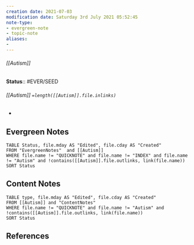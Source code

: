 ```yaml
---
creation date: 2021-07-03
modification date: Saturday 3rd July 2021 05:52:45
note-type: 
- evergreen-note
- topic-note
aliases:
- 
---
```

 
###### [[Autism]]



**Status**:: #EVER/SEED
###### [[Autism]] `=length([[Autism]].file.inlinks)` 

- 


## Evergreen Notes
```dataview
TABLE Status, file.mday AS "Edited", file.cday AS "Created"
FROM "EvergreenNotes"  and [[Autism]]
WHERE file.name != "QUICKNOTE" and file.name != "INDEX" and file.name != "Autism" and !contains([[Autism]].file.outlinks, link(file.name))
SORT Status
```
## Content Notes
```dataview
TABLE type, file.mday AS "Edited", file.cday AS "Created"
FROM [[Autism]] and "ContentNotes"
WHERE file.name != "QUICKNOTE" and file.name != "Autism" and !contains([[Autism]].file.outlinks, link(file.name))
SORT Status
```

## References